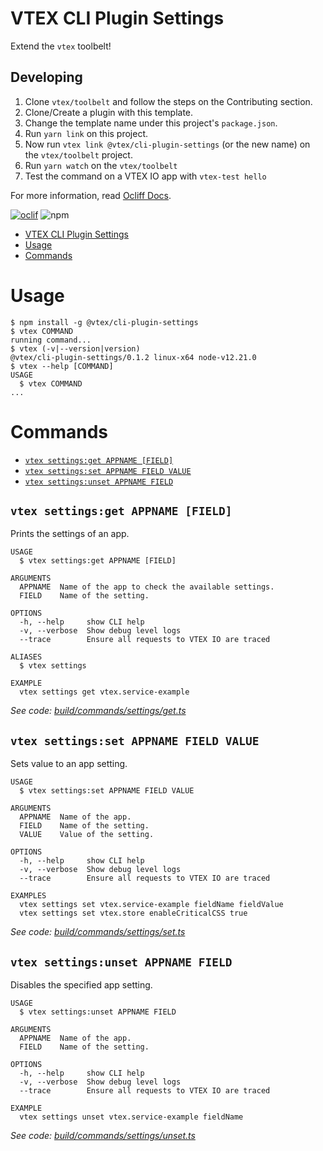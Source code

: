 # VTEX CLI Plugin Settings

Extend the `vtex` toolbelt!

## Developing

1. Clone `vtex/toolbelt` and follow the steps on the Contributing section.
2. Clone/Create a plugin with this template.
3. Change the template name under this project's `package.json`.
2. Run `yarn link` on this project.
3. Now run `vtex link @vtex/cli-plugin-settings` (or the new name) on the `vtex/toolbelt` project.
4. Run `yarn watch` on the `vtex/toolbelt`
5. Test the command on a VTEX IO app with `vtex-test hello`

For more information, read [Ocliff Docs](https://oclif.io/docs/introduction).

[![oclif](https://img.shields.io/badge/cli-oclif-brightgreen.svg)](https://oclif.io)
![npm](https://img.shields.io/npm/v/@vtex/cli-plugin-settings)

<!-- toc -->
* [VTEX CLI Plugin Settings](#vtex-cli-plugin-settings)
* [Usage](#usage)
* [Commands](#commands)
<!-- tocstop -->
# Usage
<!-- usage -->
```sh-session
$ npm install -g @vtex/cli-plugin-settings
$ vtex COMMAND
running command...
$ vtex (-v|--version|version)
@vtex/cli-plugin-settings/0.1.2 linux-x64 node-v12.21.0
$ vtex --help [COMMAND]
USAGE
  $ vtex COMMAND
...
```
<!-- usagestop -->
# Commands
<!-- commands -->
* [`vtex settings:get APPNAME [FIELD]`](#vtex-settingsget-appname-field)
* [`vtex settings:set APPNAME FIELD VALUE`](#vtex-settingsset-appname-field-value)
* [`vtex settings:unset APPNAME FIELD`](#vtex-settingsunset-appname-field)

## `vtex settings:get APPNAME [FIELD]`

Prints the settings of an app.

```
USAGE
  $ vtex settings:get APPNAME [FIELD]

ARGUMENTS
  APPNAME  Name of the app to check the available settings.
  FIELD    Name of the setting.

OPTIONS
  -h, --help     show CLI help
  -v, --verbose  Show debug level logs
  --trace        Ensure all requests to VTEX IO are traced

ALIASES
  $ vtex settings

EXAMPLE
  vtex settings get vtex.service-example
```

_See code: [build/commands/settings/get.ts](https://github.com/vtex/cli-plugin-settings/blob/v0.1.2/build/commands/settings/get.ts)_

## `vtex settings:set APPNAME FIELD VALUE`

Sets value to an app setting.

```
USAGE
  $ vtex settings:set APPNAME FIELD VALUE

ARGUMENTS
  APPNAME  Name of the app.
  FIELD    Name of the setting.
  VALUE    Value of the setting.

OPTIONS
  -h, --help     show CLI help
  -v, --verbose  Show debug level logs
  --trace        Ensure all requests to VTEX IO are traced

EXAMPLES
  vtex settings set vtex.service-example fieldName fieldValue
  vtex settings set vtex.store enableCriticalCSS true
```

_See code: [build/commands/settings/set.ts](https://github.com/vtex/cli-plugin-settings/blob/v0.1.2/build/commands/settings/set.ts)_

## `vtex settings:unset APPNAME FIELD`

Disables the specified app setting.

```
USAGE
  $ vtex settings:unset APPNAME FIELD

ARGUMENTS
  APPNAME  Name of the app.
  FIELD    Name of the setting.

OPTIONS
  -h, --help     show CLI help
  -v, --verbose  Show debug level logs
  --trace        Ensure all requests to VTEX IO are traced

EXAMPLE
  vtex settings unset vtex.service-example fieldName
```

_See code: [build/commands/settings/unset.ts](https://github.com/vtex/cli-plugin-settings/blob/v0.1.2/build/commands/settings/unset.ts)_
<!-- commandsstop -->
